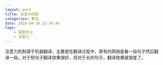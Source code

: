```yaml
---
layout: post
title: 注意力机制
categories: 算法
date: 2018-08-26 23:34:49
tags:
    - 深度学习
    - 注意力
---
```

注意力机制源于机器翻译，主要是在翻译过程中，原有的网络是看一段句子然后翻译一段，对于短句子翻译效果很好，但对于长的句子，翻译效果就很差了。
